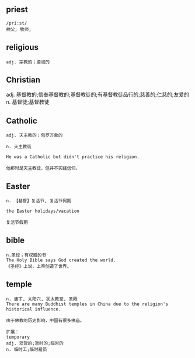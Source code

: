 ## priest
```
/priːst/
神父; 牧师;
```
## religious
```
adj. 宗教的；虔诚的
```

## Christian
adj. 基督教的;信奉基督教的;基督教徒的;有基督教徒品行的;慈善的;仁慈的;友爱的
n. 基督徒;基督教徒

## Catholic
```
adj. 天主教的；包罗万象的

n. 天主教徒

He was a Catholic but didn't practice his religion.

他那时是天主教徒，但并不实践信仰。
```

## Easter
```
n. 【基督】复活节, 复活节假期

the Easter holidays/vacation

复活节假期
```

## bible
```
n.圣经；有权威的书
The Holy Bible says God created the world.
《圣经》上说，上帝创造了世界。
```

## temple
```
n. 庙宇, 太阳穴, 犹太教堂, 圣殿
There are many Buddhist temples in China due to the religion's historical influence.

由于佛教的历史影响，中国有很多佛庙。

扩展：
temporary
adj. 短暂的;暂时的;临时的
n. 临时工;临时雇员
```